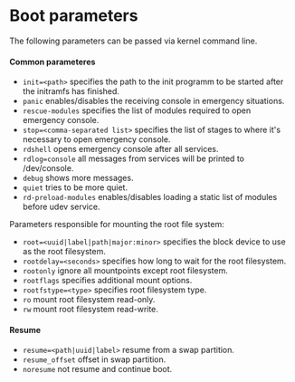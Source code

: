 # Boot parameters

The following parameters can be passed via kernel command line.

#### Common parameteres

- `init=<path>` specifies the path to the init programm to be started after the initramfs has finished.
- `panic` enables/disables the receiving console in emergency situations.
- `rescue-modules` specifies the list of modules required to open emergency console.
- `stop=<comma-separated list>` specifies the list of stages to where it's necessary to open emergency console.
- `rdshell` opens emergency console after all services.
- `rdlog=console` all messages from services will be printed to /dev/console.
- `debug` shows more messages.
- `quiet` tries to be more quiet.
- `rd-preload-modules` enables/disables loading a static list of modules before udev service.

Parameters responsible for mounting the root file system:

- `root=<uuid|label|path|major:minor>` specifies the block device to use as the root filesystem.
- `rootdelay=<seconds>` specifies how long to wait for the root filesystem.
- `rootonly` ignore all mountpoints except root filesystem.
- `rootflags` specifies additional mount options.
- `rootfstype=<type>` specifies root filesystem type.
- `ro` mount root filesystem read-only.
- `rw` mount root filesystem read-write.

#### Resume

- `resume=<path|uuid|label>` resume from a swap partition.
- `resume_offset` offset in swap partition.
- `noresume` not resume and continue boot.

